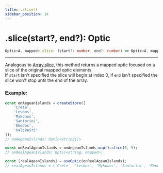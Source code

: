 ```yaml
---
title: .slice()
sidebar_position: 14
---
```


# .slice(start?, end?): Optic

```ts
Optic<A, mapped>.slice: (start?: number, end?: number) => Optic<A, mapped>;
```

---

Analogous to [Array.slice](https://developer.mozilla.org/docs/Web/JavaScript/Reference/Global_Objects/Array/slice), this method returns a mapped optic focused on a slice of the original mapped optic elements.  
If `start` isn't specified the slice will begin at index 0, if `end` isn't specified the slice won't stop until the end of the array.

### Example:

```ts
const onAegeanIslands = createStore([
    'Crete',
    'Lesbos',
    'Mykonos',
    'Santorini',
    'Rhodos',
    'Kalokairi'
]);
// onAegeanIslands: Optic<string[]>

const onRealAgeanIslands = onAegeanIslands.map().slice(0, 5);
// onRealAgeanIslands: Optic<string, mapped>;

const [realAgeanIslands] = useOptic(onRealAgeanIslands);
// realAgeanIslands = ['Crete', 'Lesbos', 'Mykonos', 'Santorini', 'Rhodos'];
```

